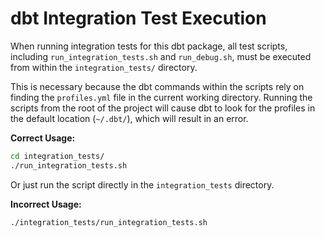 # dbt Integration Test Execution

When running integration tests for this dbt package, all test scripts, including `run_integration_tests.sh` and `run_debug.sh`, must be executed from within the `integration_tests/` directory.

This is necessary because the dbt commands within the scripts rely on finding the `profiles.yml` file in the current working directory. Running the scripts from the root of the project will cause dbt to look for the profiles in the default location (`~/.dbt/`), which will result in an error.

**Correct Usage:**
```bash
cd integration_tests/
./run_integration_tests.sh
```

Or just run the script directly in the `integration_tests` directory.

**Incorrect Usage:**
```bash
./integration_tests/run_integration_tests.sh
```
